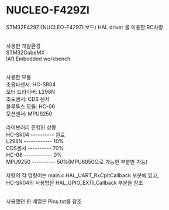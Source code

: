 # NUCLEO-F429ZI<br>
STM32F429ZI(NUCLEO-F429ZI 보드) HAL driver 를 이용한 RC차량<br><br>

사용한 개발환경<br>
   STM32CubeMX<br>
   IAR Embedded workbench<br><br>

사용한 모듈<br>
  초음파센서: HC-SR04<br>
  모터 드라이버: L298N<br>
  조도센서: CDS 센서<br>
  블루투스 모듈: HC-06<br>
  모션센서: MPU9250<br>
  <br>
라이브러리 진행된 상황<br>
  HC-SR04 ---------- 완료<br>
  L298N ------------ 10%<br>
  CDS센서 ---------- 70%<br>
  HC-06 ------------ 0%<br>
  MPU9250 ---------- 50%(MPU6050으로 가능한 부분만 가능)<br>
	<br>
차량의 각 명령어는 main.c HAL_UART_RxCpltCallback 부분에 있고,<br>
HC-SR04의 사용법은 HAL_GPIO_EXTI_Callback 부분을 참조<br><br>

사용했던 핀 배열은 Pins.txt를 참조<br>


